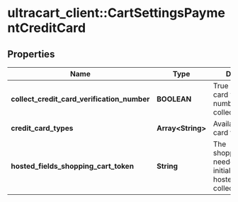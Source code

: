 # ultracart_client::CartSettingsPaymentCreditCard

## Properties
Name | Type | Description | Notes
------------ | ------------- | ------------- | -------------
**collect_credit_card_verification_number** | **BOOLEAN** | True if the credit card verification number should be collected | [optional] 
**credit_card_types** | **Array&lt;String&gt;** | Available credit card types | [optional] 
**hosted_fields_shopping_cart_token** | **String** | The shoppingCartToken needed for proper initialization of hosted fields collection | [optional] 


